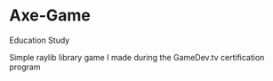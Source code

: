 # Axe-Game
Education Study

Simple raylib library game I made during the GameDev.tv certification program
